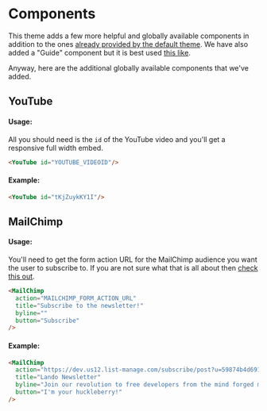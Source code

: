 # Components

This theme adds a few more helpful and globally available components in addition to the ones [already provided by the default theme](https://v2.vuepress.vuejs.org/reference/default-theme/components.html). We have also added a "Guide" component but it is best used [this like](./making-a-guide.md).

Anyway, here are the additional globally available components that we've added.

## YouTube

#### Usage:

All you should need is the `id` of the YouTube video and you'll get a responsive full width embed.

```md
<YouTube id="YOUTUBE_VIDEOID"/>
```

#### Example:

```md
<YouTube id="tKjZuykKY1I"/>
```

<YouTube id="tKjZuykKY1I"/>

## MailChimp

#### Usage:

You'll need to get the form action URL for the MailChimp audience you want the user to subscribe to. If you are not sure what that is all about then [check this out](https://mailchimp.com/help/determine-webpage-signup-location/).

```md
<MailChimp
  action="MAILCHIMP_FORM_ACTION_URL"
  title="Subscribe to the newsletter!"
  byline=""
  button="Subscribe"
/>
```

#### Example:

```md
<MailChimp
  action="https://dev.us12.list-manage.com/subscribe/post?u=59874b4d6910fa65e724a4648&amp;id=613837077f"
  title="Lando Newsletter"
  byline="Join our revolution to free developers from the mind forged manacled of lesser dev tools"
  button="I'm your huckleberry!"
/>
```

<MailChimp
  action="https://dev.us12.list-manage.com/subscribe/post?u=59874b4d6910fa65e724a4648&amp;id=613837077f"
  title="Lando Newsletter"
  byline="Join our revolution to free developers from the mind forged manacled of lesser dev tools"
  button="I'm your huckleberry!"
/>
